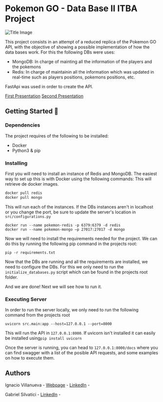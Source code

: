# Pokemon GO - Data Base II ITBA Project

![Title Image](https://lh3.googleusercontent.com/3TSaKxXGo2wT0lu0AyNUBnkk6wkCC2AzOhJyy3JXIPm-AmZ1k9DSAroWeBUyePswCZSs5lVp3mPF7HzUpY9VPlyOV5eddITONINr3WSqLNLm=e365-w600)

This project consists in an attempt of a reduced replica of the Pokemon GO API, with the objective of showing a possible implementation of how the data bases work. For this the following DBs were uses:
* MongoDB: In charge of mainting all the information of the players and the pokemons
* Redis: In charge of maintainin all the information which was updated in real-time such as players positions, pokemons positions, etc.

FastApi was used in order to create the API.

[First Presentation](https://docs.google.com/presentation/d/1ld2J6ong3L5dcitGduoey7OpWGxil73MKViuQQxK58g/edit?usp=sharing)
[Second Presentation](https://docs.google.com/presentation/d/1dzj4EkqHkTO4aqoLu17pcarjjC8DsWFhPe-uBUsV5II/edit?usp=sharing)

## Getting Started 🚀

### Dependencies
The project requires of the following to be installed:
* Docker
* Python3 & pip 

### Installing
First you will need to install an instance of Redis and MongoDB. The easiest way to set up this is with Docker using the following commands:
This will retrieve de docker images.
```bash
docker pull redis
docker pull mongo
```
This will run each of the instances. If the DBs instances aren't in localhost or you change the port, be sure to update the server's location in ```src/configurations.py```
```
docker run --name pokemon-redis -p 6379:6379 -d redis
docker run --name pokemon-mongo –p 27017:27017 -d mongo 
```
Now we will need to install the requirements needed for the project. We can do this by running the following pip command in the projects root:
```
pip -r requirements.txt
```

Now that the DBs are running and all the requirements are installed, we need to configure the DBs. For this we only need to run the ```initialize_databases.py``` script which can be found in the projects root folder.

And we are done! Next we will see how to run it.
### Executing Server
In order to run the server locally, we only need to run the following command from the projects root
```
uvicorn src.main:app --host=127.0.0.1 --port=8000
```
This will run the API in ```127.0.0.1:8000```. If uvicorn isn't installed it can easily be installed using```pip install uvicorn```

Once the server is running, you can head to ```127.0.0.1:8000/docs``` where you can find swagger with a list of the posible API requests, and some examples on how to execute them.

## Authors

Ignacio Villanueva - [Webpage](https://ignacio.villanueva.it/) - [LinkedIn](https://www.linkedin.com/in/ignacio-villanueva-256541176) -

Gabriel Silvatici - [LinkedIn](https://www.linkedin.com/in/gabriel-silvatici-dayan-233b87b3/) -
